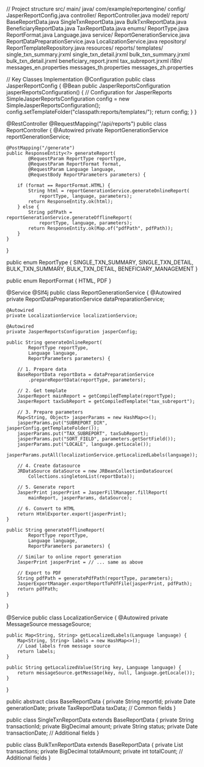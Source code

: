 // Project structure
src/
  main/
    java/
      com/example/reportengine/
        config/
          JasperReportConfig.java
        controller/
          ReportController.java
        model/
          report/
            BaseReportData.java
            SingleTxnReportData.java
            BulkTxnReportData.java
            BeneficiaryReportData.java
            TaxReportData.java
          enums/
            ReportType.java
            ReportFormat.java
            Language.java
        service/
          ReportGenerationService.java
          ReportDataPreparationService.java
          LocalizationService.java
        repository/
          ReportTemplateRepository.java
    resources/
      reports/
        templates/
          single_txn_summary.jrxml
          single_txn_detail.jrxml
          bulk_txn_summary.jrxml
          bulk_txn_detail.jrxml
          beneficiary_report.jrxml
          tax_subreport.jrxml
      i18n/
        messages_en.properties
        messages_th.properties
        messages_zh.properties

// Key Classes Implementation
@Configuration
public class JasperReportConfig {
    @Bean
    public JasperReportsConfiguration jasperReportsConfiguration() {
        // Configuration for JasperReports
        SimpleJasperReportsConfiguration config = new SimpleJasperReportsConfiguration();
        config.setTemplateFolder("classpath:reports/templates/");
        return config;
    }
}

@RestController
@RequestMapping("/api/reports")
public class ReportController {
    @Autowired
    private ReportGenerationService reportGenerationService;

    @PostMapping("/generate")
    public ResponseEntity<?> generateReport(
            @RequestParam ReportType reportType,
            @RequestParam ReportFormat format,
            @RequestParam Language language,
            @RequestBody ReportParameters parameters) {
        
        if (format == ReportFormat.HTML) {
            String html = reportGenerationService.generateOnlineReport(
                reportType, language, parameters);
            return ResponseEntity.ok(html);
        } else {
            String pdfPath = reportGenerationService.generateOfflineReport(
                reportType, language, parameters);
            return ResponseEntity.ok(Map.of("pdfPath", pdfPath));
        }
    }
}

public enum ReportType {
    SINGLE_TXN_SUMMARY,
    SINGLE_TXN_DETAIL,
    BULK_TXN_SUMMARY,
    BULK_TXN_DETAIL,
    BENEFICIARY_MANAGEMENT
}

public enum ReportFormat {
    HTML,
    PDF
}

@Service
@Slf4j
public class ReportGenerationService {
    @Autowired
    private ReportDataPreparationService dataPreparationService;
    
    @Autowired
    private LocalizationService localizationService;
    
    @Autowired
    private JasperReportsConfiguration jasperConfig;

    public String generateOnlineReport(
            ReportType reportType,
            Language language,
            ReportParameters parameters) {
        
        // 1. Prepare data
        BaseReportData reportData = dataPreparationService
            .prepareReportData(reportType, parameters);
        
        // 2. Get template
        JasperReport mainReport = getCompiledTemplate(reportType);
        JasperReport taxSubReport = getCompiledTemplate("tax_subreport");
        
        // 3. Prepare parameters
        Map<String, Object> jasperParams = new HashMap<>();
        jasperParams.put("SUBREPORT_DIR", jasperConfig.getTemplateFolder());
        jasperParams.put("TAX_SUBREPORT", taxSubReport);
        jasperParams.put("SORT_FIELD", parameters.getSortField());
        jasperParams.put("LOCALE", language.getLocale());
        jasperParams.putAll(localizationService.getLocalizedLabels(language));
        
        // 4. Create datasource
        JRDataSource dataSource = new JRBeanCollectionDataSource(
            Collections.singletonList(reportData));
        
        // 5. Generate report
        JasperPrint jasperPrint = JasperFillManager.fillReport(
            mainReport, jasperParams, dataSource);
        
        // 6. Convert to HTML
        return HtmlExporter.export(jasperPrint);
    }

    public String generateOfflineReport(
            ReportType reportType,
            Language language,
            ReportParameters parameters) {
        
        // Similar to online report generation
        JasperPrint jasperPrint = // ... same as above
        
        // Export to PDF
        String pdfPath = generatePdfPath(reportType, parameters);
        JasperExportManager.exportReportToPdfFile(jasperPrint, pdfPath);
        return pdfPath;
    }
}

@Service
public class LocalizationService {
    @Autowired
    private MessageSource messageSource;

    public Map<String, String> getLocalizedLabels(Language language) {
        Map<String, String> labels = new HashMap<>();
        // Load labels from message source
        return labels;
    }

    public String getLocalizedValue(String key, Language language) {
        return messageSource.getMessage(key, null, language.getLocale());
    }
}

public abstract class BaseReportData {
    private String reportId;
    private Date generationDate;
    private TaxReportData taxData;
    // Common fields
}

public class SingleTxnReportData extends BaseReportData {
    private String transactionId;
    private BigDecimal amount;
    private String status;
    private Date transactionDate;
    // Additional fields
}

public class BulkTxnReportData extends BaseReportData {
    private List<SingleTxnReportData> transactions;
    private BigDecimal totalAmount;
    private int totalCount;
    // Additional fields
}
